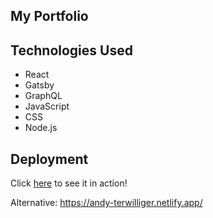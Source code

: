 ## My Portfolio

## Technologies Used
* React
* Gatsby
* GraphQL
* JavaScript
* CSS
* Node.js

## Deployment

Click [here](https://andyterwilliger.com) to see it in action!

Alternative: https://andy-terwilliger.netlify.app/
